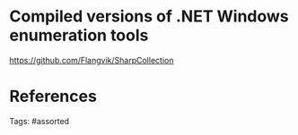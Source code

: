 # Compiled versions of .NET Windows enumeration tools
https://github.com/Flangvik/SharpCollection

# References

Tags:
    #assorted
